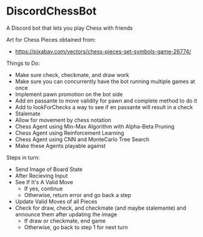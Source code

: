 # DiscordChessBot
A Discord bot that lets you play Chess with friends

Art for Chess Pieces obtained from:
- https://pixabay.com/vectors/chess-pieces-set-symbols-game-26774/

Things to Do:
- Make sure check, checkmate, and draw work
- Make sure you can concurrently have the bot running multiple games at once
- Implement pawn promotion on the bot side
- Add en passante to move validity for pawn and complete method to do it
- Add to lookForChecks a way to see if en passante will result in a check
- Stalemate 
- Allow for movement by chess notation
- Chess Agent using Min-Max Algorithm with Alpha-Beta Pruning
- Chess Agent using Reinforcement Learning
- Chess Agent using CNN and MonteCarlo Tree Search
- Make these Agents playable against

Steps in turn:
- Send Image of Board State
- After Recieving Input
- See If It's A Valid Move
  - If yes, continue
  - Otherwise, return error and go back a step
- Update Valid Moves of all Pieces
- Check for draw, check, and checkmate (and maybe stalemante) and announce them after updating the image
  - If draw or checkmate, end game
  - Otherwise, go back to step 1 for next turn